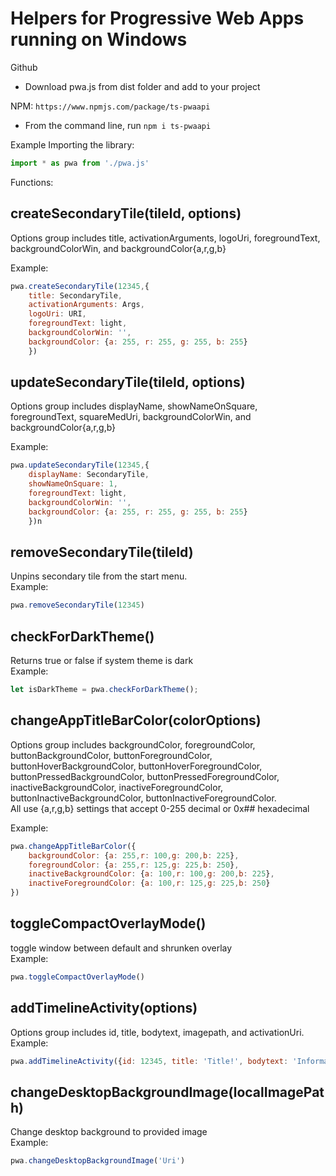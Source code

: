 # Helpers for Progressive Web Apps running on Windows

Github
- Download pwa.js from dist folder and add to your project

NPM: `https://www.npmjs.com/package/ts-pwaapi`
- From the command line, run `npm i ts-pwaapi` 

Example Importing the library:
```js
import * as pwa from './pwa.js'
```

Functions:

## createSecondaryTile(tileId, options)
Options group includes title, activationArguments, logoUri, foregroundText, backgroundColorWin, and backgroundColor{a,r,g,b}

Example: 
```js
pwa.createSecondaryTile(12345,{
    title: SecondaryTile,
    activationArguments: Args,
    logoUri: URI,
    foregroundText: light,
    backgroundColorWin: '',
    backgroundColor: {a: 255, r: 255, g: 255, b: 255}
    })
```

## updateSecondaryTile(tileId, options) <br>
Options group includes displayName, showNameOnSquare, foregroundText, squareMedUri, backgroundColorWin, and backgroundColor{a,r,g,b}

Example:
```js
pwa.updateSecondaryTile(12345,{
    displayName: SecondaryTile,
    showNameOnSquare: 1, 
    foregroundText: light, 
    backgroundColorWin: '', 
    backgroundColor: {a: 255, r: 255, g: 255, b: 255}
    })n
```
## removeSecondaryTile(tileId)
Unpins secondary tile from the start menu. <br>
Example:
```js
pwa.removeSecondaryTile(12345)
```

## checkForDarkTheme() 
Returns true or false if system theme is dark <br>
Example:
```js
let isDarkTheme = pwa.checkForDarkTheme();
```

## changeAppTitleBarColor(colorOptions) <br>
Options group includes backgroundColor, foregroundColor, buttonBackgroundColor, buttonForegroundColor, buttonHoverBackgroundColor, buttonHoverForegroundColor, buttonPressedBackgroundColor, buttonPressedForegroundColor, inactiveBackgroundColor, inactiveForegroundColor, buttonInactiveBackgroundColor, buttonInactiveForegroundColor. <br>
All use {a,r,g,b} settings that accept 0-255 decimal or 0x## hexadecimal

Example:
```js
pwa.changeAppTitleBarColor({
    backgroundColor: {a: 255,r: 100,g: 200,b: 225},
    foregroundColor: {a: 255,r: 125,g: 225,b: 250},
    inactiveBackgroundColor: {a: 100,r: 100,g: 200,b: 225},
    inactiveForegroundColor: {a: 100,r: 125,g: 225,b: 250}  
})
```

## toggleCompactOverlayMode() <br>
toggle window between default and shrunken overlay <br>
Example:
```js
pwa.toggleCompactOverlayMode()
```
## addTimelineActivity(options)
Options group includes id, title, bodytext, imagepath, and activationUri. <br>
Example:
```js
pwa.addTimelineActivity({id: 12345, title: 'Title!', bodytext: 'Information!', imagepath: 'Uri', activationUri: 'Uri'})
```
## changeDesktopBackgroundImage(localImagePath)
Change desktop background to provided image <br>
Example:
```js
pwa.changeDesktopBackgroundImage('Uri')
```
